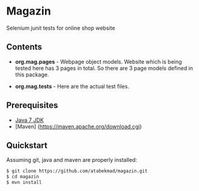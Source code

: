 # Magazin
Selenium junit tests for online shop website

## Contents

* **org.mag.pages** - Webpage object models. Website which is being tested here has 3 pages in total. So there are 3 page models defined in this package.

* **org.mag.tests** - Here are the actual test files. 

## Prerequisites
* [Java 7 JDK](http://www.oracle.com/technetwork/java/javase/downloads/jdk7-downloads-1880260.html)
* [Maven] (https://maven.apache.org/download.cgi) 

## Quickstart

Assuming git, java and maven are properly installed:

```bash
$ git clone https://github.com/atabekmad/magazin.git
$ cd magazin
$ mvn install
```



